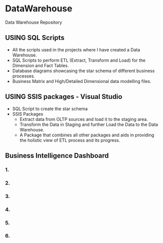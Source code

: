 # DataWarehouse
Data Warehouse Repository

## USING SQL Scripts
- All the scripts used in the projects where I have created a Data Warehouse. 
- SQL Scripts to perform ETL (Extract, Transform and Load) for the Dimension and Fact Tables.
- Database diagrams showcasing the star schema of different business processes.
- Business Matrix and High/Detailed Dimensional data modelling files.

## USING SSIS packages - Visual Studio
- SQL Script to create the star schema
- SSIS Packages 
  - Extract data from OLTP sources and load it to the staging area.
  - Transform the Data in Staging and further Load the Data to the Data Warehouse.
  - A Package that combines all other packages and aids in providing the holistic view of ETL process and its progress.

## Business Intelligence Dashboard 

### 1. 
### 2. 
### 3. 
### 4. 
### 5. 
### 6. 
